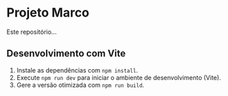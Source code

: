 # Projeto Marco

Este repositório...

## Desenvolvimento com Vite

1. Instale as dependências com `npm install`.
2. Execute `npm run dev` para iniciar o ambiente de desenvolvimento (Vite).
3. Gere a versão otimizada com `npm run build`.
